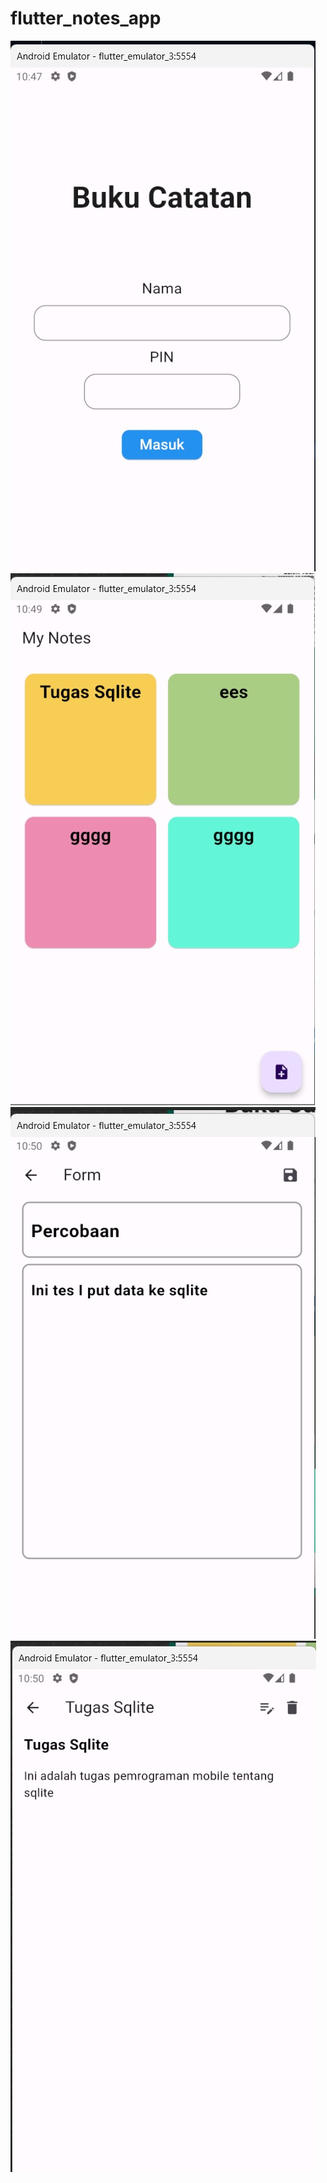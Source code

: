 # flutter_notes_app

![Halaman Login](images/login.jpg)
![Halaman Login](images/dashboard.jpg)
![Halaman Login](images/input.jpg)
![Halaman Login](images/detail.jpg)

